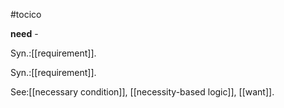 #tocico

<b>need</b> - 


Syn.:[[requirement]].


Syn.:[[requirement]].



See:[[necessary condition]], [[necessity-based logic]], [[want]].
